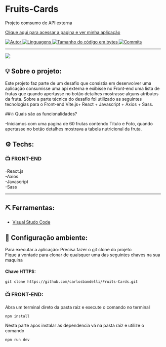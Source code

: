 # Fruits-Cards
 


 Projeto comsumo de API externa 
 
 <a href="https://glittering-cheesecake-53646f.netlify.app/">Clique aqui para acessar a pagina e ver minha aplicação</a>


<a href="https://github.com/carlosbandelli">
<img alt="Autor" src="https://img.shields.io/badge/autor-CarlosBandelli-004400?style=flat-square">
</a>

<a href="#">
<img alt="Linguagens" src="https://img.shields.io/github/languages/count/carlosbandelli/Fruits-Cards?color=004400&style=flat-square">
</a>

<a href="#">
<img alt="Tamanho do código em bytes" src="https://img.shields.io/github/languages/code-size/carlosbandelli/Fruits-Cards?color=004400&style=flat-square">
</a>

<a href="https://github.com/carlosbandelli/Cards/commits/main">
<img alt="Commits" src="https://img.shields.io/github/last-commit/carlosbandelli/Cards?color=004400&style=flat-square">
</a>
<hr/>

<div style="margin: 0 auto;">
<img src="asset_Readme/films.gif">
</div>

## 💡 Sobre o projeto:

Este projeto faz parte de um desafio que consistia em desenvolver  uma aplicação consumisse uma api externa e exibisse no Front-end uma lista de frutas que quando apertasse no botão detalhes mostrasse alguns atributos da fruta. Sobre a parte técnica do desafio foi utilizado as seguintes tecnologias para o Front-end  Vite.js+ React + Javascript + Axios + Sass. 

##🔥 Quais são as funcionalidades?

-Iniciamos com uma pagina de 60 frutas contendo Titulo e Foto, quando apertasse no botão detalhes mostrava a tabela nutricional da fruta.<br/>


## ⚙️ Techs:

### 📺 FRONT-END
-React.js <br/>
-Axios <br/>
-Javascript <br/>
-Sass <br/>

<hr/>

## ⛏ Ferramentas:

- [Visual Studo Code](https://code.visualstudio.com/download)

## 🏁 Configuração ambiente:

Para executar a aplicação:
Precisa fazer o git clone do projeto<br/>
Fique á vontade para clonar de quaisquer uma das seguintes chaves na sua maquina<br/>


#### Chave HTTPS:
```
git clone https://github.com/carlosbandelli/Fruits-Cards.git

```

### 📺 FRONT-END:

Abra um terminal direto da pasta raiz e execute o comando no terminal

```
npm install
```

 Nesta parte apos instalar as dependencia vá na pasta raiz e utilize o comando
 
 ```
 npm run dev
 
 ```

